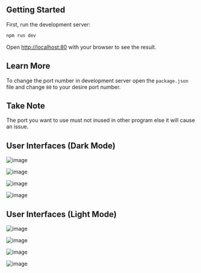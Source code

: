 ## Getting Started

First, run the development server:

```bash
npm run dev
```

Open [http://localhost:80](http://localhost:80) with your browser to see the result.

## Learn More

To change the port number in development server open the ```package.json``` file and change ```80``` to your desire port number.

## Take Note

The port you want to use must not inused in other program else it will cause an issue.

## User Interfaces (Dark Mode)

![image](https://github.com/user-attachments/assets/86d1c3fa-e63d-4062-9d1c-f4db7fc006ae)

![image](https://github.com/user-attachments/assets/96a2fdf3-2cd7-4e1e-b429-123bacd53ad9)

![image](https://github.com/user-attachments/assets/7e0c4dec-bffe-4ba7-a7f9-bf48e52fd211)

![image](https://github.com/user-attachments/assets/e6a7737e-8c2c-48f0-acae-87e880e34b20)

## User Interfaces (Light Mode)

![image](https://github.com/user-attachments/assets/371b05c7-084f-48de-bce3-b9d3fe9de349)

![image](https://github.com/user-attachments/assets/d17de737-c71c-44c1-913e-758a78fd4f2e)

![image](https://github.com/user-attachments/assets/77f0f360-f1cc-4e17-9bc2-bc7409b14bfb)

![image](https://github.com/user-attachments/assets/0496f914-abe6-464e-86ad-a3479a98c4ad)

